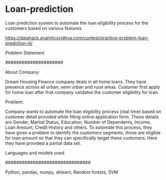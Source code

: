# Loan-prediction
Loan prediction system to automate the loan eligibility process for the customers based on various features.

https://datahack.analyticsvidhya.com/contest/practice-problem-loan-prediction-iii/

Problem Statement

#####################

About Company:

Dream Housing Finance company deals in all home loans. They have presence across all urban, semi urban and rural areas. Customer first apply for home loan after that company validates the customer eligibility for loan.

Problem:

Company wants to automate the loan eligibility process (real time) based on customer detail provided while filling online application form. These details are Gender, Marital Status, Education, Number of Dependents, Income, Loan Amount, Credit History and others. To automate this process, they have given a problem to identify the customers segments, those are eligible for loan amount so that they can specifically target these customers. Here they have provided a partial data set.

Languages and models used

###############################

Python, pandas, numpy, sklearn, Random forests, SVM

